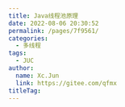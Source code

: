 ```yaml
---
title: Java线程池原理
date: 2022-08-06 20:30:52
permalink: /pages/7f9561/
categories: 
  - 多线程
tags: 
  - JUC
author: 
  name: Xc.Jun
  link: https://gitee.com/qfmx
titleTag: 
---
```

